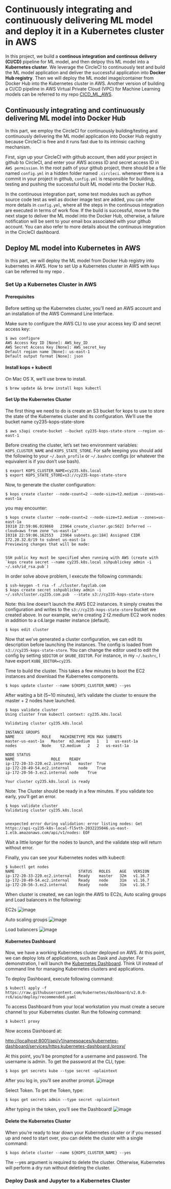 # Continuously integrating and continuously delivering ML model and deploy it in a Kubernetes cluster in AWS
In this project, we build a **continous integration and continous delivery (CI/CD)** pipeline for ML model, and then delpoy this ML model into a **Kubernetes cluster**. We leverage the CircleCI to continuously test and build the ML model application and deliver the successful application into **Docker Hub registry**. Then we will deploy the ML model image/container from Docker Hub into the Kubernetes cluster in AWS. Another version of building a CI/CD pipeline in AWS Virtual Private Cloud (VPC) for Machine Learning models can be referred to my repo [CICD_ML_AWS](https://github.com/cy235/CICD_ML_AWS/).


## Continuously integrating and continuously delivering ML model into Docker Hub
In this part, we employ the CircleCI for continuously building/testing and continuously delivering the ML model application into Docker Hub registry because CircleCI is free and it runs fast due to its intrinsic caching mechanism. 

First, sign up your CircleCI with github account, then add your project in github to CircleCI, and enter your AWS access ID and secret access ID in `AWS permission`. In the root path of your github project, there should be a file named `config.yml` in a hidden folder named `.circleci`. whenever there is a commit in your project in github, `config.yml` is responsible for building, testing and pushing the successful built ML model into the Docker Hub. 

In the continuous integration part, some test modules such as python source code test as well as docker image test are added, you can refer more details in `config.yml`, where all the steps in the continuous integration are executed in terms of work flow. If the build is successful, move to the next stage to deliver the ML model into the Docker Hub, otherwise, a failure notification will be sent to your email box associated with your github account. You can also refer to more details about the continuous integration in the CircleCI dashboard.

## Deploy ML model into Kubernetes in AWS
In this part, we will deploy the ML model from Docker Hub registry into kubernetes in AWS. How to set Up a Kubernetes cluster in AWS with `kops` can be referred to my repo [](https://github.com/cy235/Deploy_Dask_Jupyter_K8S_AWS).

### Set Up a Kubernetes Cluster in AWS
#### Prerequisites
Before setting up the Kubernetes cluster, you’ll need an AWS account and an installation of the AWS Command Line Interface.

Make sure to configure the AWS CLI to use your access key ID and secret access key:
```
$ aws configure
AWS Access Key ID [None]: AWS_key_ID
AWS Secret Access Key [None]: AWS_secret_key
Default region name [None]: us-east-1
Default output format [None]: json
```
#### Install kops + kubectl
On Mac OS X, we’ll use brew to install.
```
$ brew update && brew install kops kubectl
```

#### Set Up the Kubernetes Cluster
The first thing we need to do is create an S3 bucket for kops to use to store the state of the Kubernetes cluster and its configuration. We’ll use the bucket name cy235-kops-state-store
```
$ aws s3api create-bucket --bucket cy235-kops-state-store --region us-east-1
```
Before creating the cluster, let’s set two environment variables: `KOPS_CLUSTER_NAME` and `KOPS_STATE_STORE`. For safe keeping you should add the following to your `~/.bash_profile` or `~/.bashrc` configs (or whatever the equivalent is if you don’t use bash).
```
$ export KOPS_CLUSTER_NAME=cy235.k8s.local
$ export KOPS_STATE_STORE=s3://cy235-kops-state-store
```
Now, to generate the cluster configuration:
```
$ kops create cluster --node-count=2 --node-size=t2.medium --zones=us-east-1a
```
you may encounter:
```
$ kops create cluster --node-count=2 --node-size=t2.medium --zones=us-east-1a
I0318 22:59:06.019860   23964 create_cluster.go:562] Inferred --cloud=aws from zone "us-east-1a"
I0318 22:59:06.162553   23964 subnets.go:184] Assigned CIDR 172.20.32.0/19 to subnet us-east-1a
Previewing changes that will be made:


SSH public key must be specified when running with AWS (create with `kops create secret --name cy235.k8s.local sshpublickey admin -i ~/.ssh/id_rsa.pub`)
```
In order solve above problem, I execute the following commands:
```
$ ssh-keygen -t rsa -f ./cluster.fayzlab.com
$ kops create secret sshpublickey admin -i ~/.ssh/cluster.cy235.com.pub  --state s3://cy235-kops-state-store
```
Note: this line doesn’t launch the AWS EC2 instances. It simply creates the configuration and writes to the `s3://cy235-kops-state-store` bucket we created above. In our example, we’re creating 2 t2.medium EC2 work nodes in addition to a c4.large master instance (default).
```
$ kops edit cluster
```
Now that we’ve generated a cluster configuration, we can edit its description before launching the instances. The config is loaded from `s3://cy235-kops-state-store`. You can change the editor used to edit the config by setting `$EDITOR` or `$KUBE_EDITOR`. For instance, in my `~/.bashrc`, I have export `KUBE_EDITOR=cy235`.

Time to build the cluster. This takes a few minutes to boot the EC2 instances and download the Kubernetes components.
```
$ kops update cluster --name ${KOPS_CLUSTER_NAME} --yes
```
After waiting a bit (5~10 minutes), let’s validate the cluster to ensure the master + 2 nodes have launched.
```
$ kops validate cluster
Using cluster from kubectl context: cy235.k8s.local

Validating cluster cy235.k8s.local

INSTANCE GROUPS
NAME			ROLE	MACHINETYPE	MIN	MAX	SUBNETS
master-us-east-1a	Master	m3.medium	1	1	us-east-1a
nodes			Node	t2.medium	2	2	us-east-1a

NODE STATUS
NAME				ROLE	READY
ip-172-20-33-220.ec2.internal	master	True
ip-172-20-49-54.ec2.internal	node	True
ip-172-20-56-3.ec2.internal	node	True

Your cluster cy235.k8s.local is ready
```
Note: The Cluster should be ready in a few minutes. If you validate too early, you’ll get an error. 
```
$ kops validate cluster
Validating cluster cy235.k8s.local


unexpected error during validation: error listing nodes: Get https://api-cy235-k8s-local-fl5vth-2032235046.us-east-1.elb.amazonaws.com/api/v1/nodes: EOF
```
Wait a little longer for the nodes to launch, and the validate step will return without error.

Finally, you can see your Kubernetes nodes with kubectl:
```
$ kubectl get nodes
NAME                            STATUS   ROLES    AGE   VERSION
ip-172-20-33-220.ec2.internal   Ready    master   32m   v1.16.7
ip-172-20-49-54.ec2.internal    Ready    node     31m   v1.16.7
ip-172-20-56-3.ec2.internal     Ready    node     31m   v1.16.7
```

When cluster is created, we can login the AWS to EC2s, Auto scaling groups and Load balancers in the following:

EC2s
![image](https://github.com/cy235/Deploy_Dask_Jupyter_K8S_AWS/blob/master/EC2.jpg)

Auto scaling groups
![image](https://github.com/cy235/Deploy_Dask_Jupyter_K8S_AWS/blob/master/auto_scaling_group.jpg)

Load balancers
![image](https://github.com/cy235/Deploy_Dask_Jupyter_K8S_AWS/blob/master/load_balancer.jpg)

#### Kubernetes Dashboard
Now, we have a working Kubernetes cluster deployed on AWS. At this point, we can deploy lots of applications, such as Dask and Jupyter. For demonstration, I will launch the [Kubernetes Dashboard](https://github.com/kubernetes/dashboard). Think UI instead of command line for managing Kubernetes clusters and applications.

To deploy Dashboard, execute following command:
```
$ kubectl apply -f https://raw.githubusercontent.com/kubernetes/dashboard/v2.0.0-rc6/aio/deploy/recommended.yaml
```
To access Dashboard from your local workstation you must create a secure channel to your Kubernetes cluster. Run the following command:
```
$ kubectl proxy
```
Now access Dashboard at:

<http://localhost:8001/api/v1/namespaces/kubernetes-dashboard/services/https:kubernetes-dashboard:/proxy/>

At this point, you’ll be prompted for a username and password. The username is admin. To get the password at the CLI, type:
```
$ kops get secrets kube --type secret -oplaintext
```
After you log in, you’ll see another prompt. 
![image](https://github.com/cy235/Deploy_Dask_Jupyter_K8S_AWS/blob/master/k8s_dashboard_login.jpg)

Select Token. To get the Token, type:
```
$ kops get secrets admin --type secret -oplaintext
```
After typing in the token, you’ll see the Dashboard!
![image](https://github.com/cy235/Deploy_Dask_Jupyter_K8S_AWS/blob/master/k8s_dashboard.jpg)

#### Delete the Kubernetes Cluster
When you’re ready to tear down your Kubernetes cluster or if you messed up and need to start over, you can delete the cluster with a single command:
```
$ kops delete cluster --name ${KOPS_CLUSTER_NAME} --yes
```
The --yes argument is required to delete the cluster. Otherwise, Kubernetes will perform a dry run without deleting the cluster.

### Deploy Dask and Jupyter to a Kubernetes Cluster
